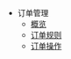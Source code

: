 * 订单管理
    * [概览](charge/order/overview)
    * [订单规则](charge/order/rule)
    * [订单操作](charge/order/operate)










    
   
   
    
        